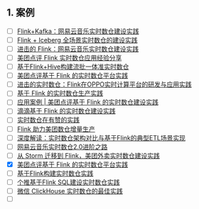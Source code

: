 ## 1. 案例

- [ ] [Flink+Kafka：网易云音乐实时数仓建设实践](https://mp.weixin.qq.com/s/jCQ6lUejGPzsrHDaNTy6sw)
- [ ] [Flink + Iceberg 全场景实时数仓的建设实践](https://mp.weixin.qq.com/s/xBHhqDQHDaLZYX_jpvZDcQ)
- [ ] [进击的 Flink：网易云音乐实时数仓建设实践](https://mp.weixin.qq.com/s/5dk5GRKO_FHARgn6joiK-g)
- [ ] [美团点评 Flink 实时数仓应用经验分享](https://mp.weixin.qq.com/s/QKl4OAd187_PNUFORpBBXA)
- [ ] [基于Flink+Hive构建流批一体准实时数仓](https://mp.weixin.qq.com/s/FFlh472O6AYkNo77DCXZzQ)
- [ ] [美团点评基于 Flink 的实时数仓平台实践](https://mp.weixin.qq.com/s/JT6BZzsAM8D8p9F99VmeFw)
- [ ] [进击的实时数仓：Flink在OPPO实时计算平台的研发与应用实践](https://mp.weixin.qq.com/s/B2BoJdIUw4RqI-aurtyeZA)
- [ ] [基于 Flink 的实时数仓生产实践](https://mp.weixin.qq.com/s/tnP2XOeuL-sHacR0NVYAnQ)
- [ ] [应用案例 | 美团点评基于 Flink 的实时数仓建设实践](https://mp.weixin.qq.com/s/Q8q8leat6809pOGGI1HzXg)
- [ ] [滴滴基于 Flink 的实时数仓建设实践](https://mp.weixin.qq.com/s/ECi8C_8yRMWQiM-V9C38Rw)
- [ ] [实时数仓在有赞的实践](https://mp.weixin.qq.com/s/XTzXBUiNFIRuDQVeg6htyQ)
- [ ] [Flink 助力美团数仓增量生产](https://mp.weixin.qq.com/s/wSxRc98bPQsWviIS9nurYg)
- [ ] [深度解读：实时数仓架构对比与基于Flink的典型ETL场景实现](https://mp.weixin.qq.com/s/-0uCBViKJ9NOvIqgoBhoAA)
- [ ] [网易云音乐实时数仓2.0进阶之路](https://mp.weixin.qq.com/s/2k3R-VoRSg9_U0f-l1c4-Q)
- [ ] [从 Storm 迁移到 Flink，美团外卖实时数仓建设实践](https://mp.weixin.qq.com/s/JHBgtwHI7xq4au6Hg3oPNA)
- [x] [美团点评基于 Flink 的实时数仓平台实践](https://mp.weixin.qq.com/s/KftRm7XhfL7DcYbg1VswzA)
- [ ] [基于Flink构建实时数仓实践](https://mp.weixin.qq.com/s/7cTu6Nrlf2pRNxCXwksI5Q)
- [ ] [个推基于Flink SQL建设实时数仓实践](https://mp.weixin.qq.com/s/-KZygh7TSwrvq5pwHonUBA)
- [ ] [微信 ClickHouse 实时数仓的最佳实践](https://mp.weixin.qq.com/s/Hc3p2_Yx1BoSA1mR5kvNWQ)
- [ ] []()
